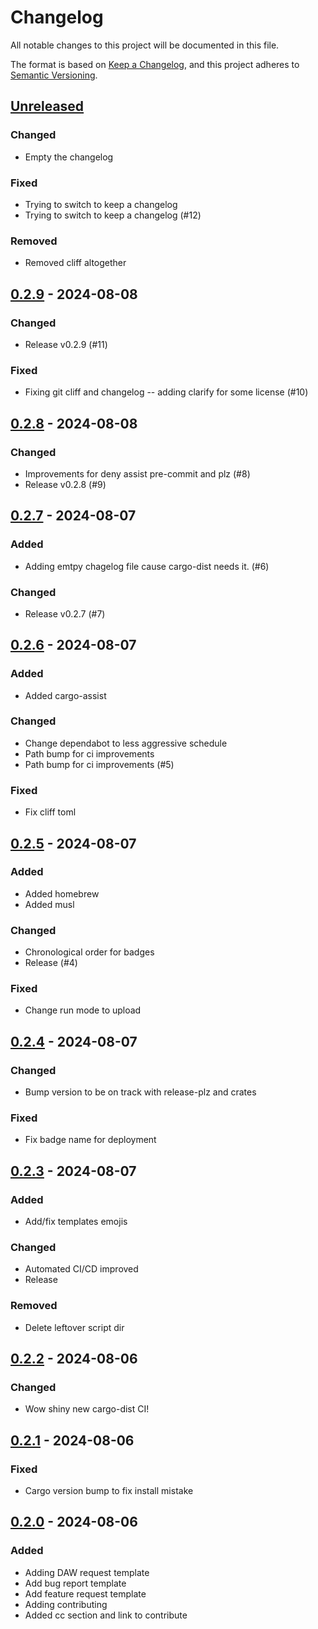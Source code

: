 # Changelog

All notable changes to this project will be documented in this file.

The format is based on [Keep a Changelog](https://keepachangelog.com/en/1.0.0/),
and this project adheres to [Semantic Versioning](https://semver.org/spec/v2.0.0.html).

## [Unreleased]

### Changed

- Empty the changelog

### Fixed

- Trying to switch to keep a changelog
- Trying to switch to keep a changelog (#12)

### Removed

- Removed cliff altogether

## [0.2.9] - 2024-08-08

### Changed

- Release v0.2.9 (#11)

### Fixed

- Fixing git cliff and changelog -- adding clarify for some license (#10)

## [0.2.8] - 2024-08-08

### Changed

- Improvements for deny assist pre-commit and plz (#8)
- Release v0.2.8 (#9)

## [0.2.7] - 2024-08-07

### Added

- Adding emtpy chagelog file cause cargo-dist needs it. (#6)

### Changed

- Release v0.2.7 (#7)

## [0.2.6] - 2024-08-07

### Added

- Added cargo-assist

### Changed

- Change dependabot to less aggressive schedule
- Path bump for ci improvements
- Path bump for ci improvements (#5)

### Fixed

- Fix cliff toml

## [0.2.5] - 2024-08-07

### Added

- Added homebrew
- Added musl

### Changed

- Chronological order for badges
- Release (#4)

### Fixed

- Change run mode to upload

## [0.2.4] - 2024-08-07

### Changed

- Bump version to be on track with release-plz and crates

### Fixed

- Fix badge name for deployment

## [0.2.3] - 2024-08-07

### Added

- Add/fix templates emojis

### Changed

- Automated CI/CD improved
- Release

### Removed

- Delete leftover script dir

## [0.2.2] - 2024-08-06

### Changed

- Wow shiny new cargo-dist CI!

## [0.2.1] - 2024-08-06

### Fixed

- Cargo version bump to fix install mistake

## [0.2.0] - 2024-08-06

### Added

- Adding DAW request template
- Add bug report template
- Add feature request template
- Adding contributing
- Added cc section and link to contribute

[unreleased]: https://github.com///compare/v0.2.9..HEAD
[0.2.9]: https://github.com///compare/v0.2.8..v0.2.9
[0.2.8]: https://github.com///compare/v0.2.7..v0.2.8
[0.2.7]: https://github.com///compare/v0.2.6..v0.2.7
[0.2.6]: https://github.com///compare/v0.2.5..v0.2.6
[0.2.5]: https://github.com///compare/v0.2.4..v0.2.5
[0.2.4]: https://github.com///compare/v0.2.3..v0.2.4
[0.2.3]: https://github.com///compare/v0.2.2..v0.2.3
[0.2.2]: https://github.com///compare/v0.2.1..v0.2.2
[0.2.1]: https://github.com///compare/v0.2.0..v0.2.1
[0.2.0]: https://github.com///compare/v0.1.2..v0.2.0

<!-- generated by git-cliff -->
